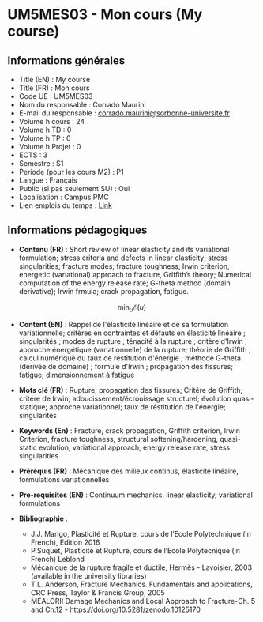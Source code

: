 # UM5MES03 - Mon cours (My course)   
## Informations générales  
 - Title (EN) : My course 
 - Title (FR) : Mon cours 
 - Code UE : UM5MES03 
 - Nom du responsable : Corrado Maurini 
 - E-mail du responsable : corrado.maurini@sorbonne-universite.fr 
 - Volume h cours : 24 
 - Volume h TD : 0 
 - Volume h TP : 0 
 - Volume h Projet : 0 
 - ECTS : 3 
 - Semestre : S1 
 - Periode (pour les cours M2) : P1 
 - Langue : Français 
 - Public (si pas seulement SU) : Oui 
 - Localisation : Campus PMC 
 - Lien emplois du temps  : [Link](https://calendar.google.com/calendar/embed?src=uarpr9gmur6hj67ekrppomd2bg%40group.calendar.google.com&ctz=Europe%2FParis) 
  
## Informations pédagogiques  

 - **Contenu (FR)** : Short review of linear elasticity and its variational formulation; stress criteria and defects in linear elasticity;  stress singularities; fracture modes; fracture toughness; Irwin criterion; energetic (variational) approach to fracture, Griffith’s theory; Numerical computation of the energy release rate; G-theta method (domain derivative); Irwin frmula; crack propagation, fatigue.


$$\min_u\mathcal{E}(u)$$ 

 - **Content (EN)** : Rappel de l'élasticité linéaire et de sa formulation variationnelle; critères en contraintes et défauts en élasticité linéaire ; singularités ; modes de rupture ; ténacité à la rupture ; critère d'Irwin ; approche énergétique (variationnelle) de la rupture; théorie de Griffith ; calcul numérique du taux de restitution d'énergie ; méthode G-theta (dérivée de domaine) ; formule d'Irwin ; propagation des fissures; fatigue; dimensionnement à fatigue 

 - **Mots clé (FR)** : Rupture; propagation des fissures; Critére de Griffith; critére de Irwin; adoucissement/écrouissage structurel; évolution quasi-statique; approche variationnel; taux de réstitution de l'énergie; singularités 

 - **Keywords (En)** : Fracture, crack propagation, Griffith criterion, Irwin Criterion, fracture toughness, structural softening/hardening, quasi-static evolution, variational approach, energy release rate, stress singularities 

 - **Préréquis (FR)** : Mécanique des milieux continus, élasticité linéaire, formulations variationnelles  

 - **Pre-requisites (EN)** : Continuum mechanics, linear elasticity, variational formulations 

 - **Bibliographie** : 
   - J.J. Marigo, Plasticité et Rupture, cours de l’Ecole Polytechnique (in French), Edition 2016 
   - P.Suquet, Plasticité et Rupture, cours de l’Ecole Polytecnique (in French) Leblond 
   - Mécanique de la rupture fragile et ductile, Hermès - Lavoisier, 2003 (available in the university libraries) 
   - T.L. Anderson, Fracture Mechanics. Fundamentals and applications, CRC Press, Taylor & Francis Group, 2005 
   - MEALORII Damage Mechanics and Local Approach to Fracture-Ch. 5 and Ch.12 - https://doi.org/10.5281/zenodo.10125170 
